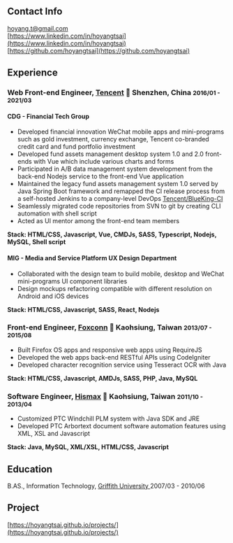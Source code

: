## Contact Info

<i class="fas fa-envelope-square fa-lg"></i> [hoyang.t@gmail.com](mailto:hoyang.t@gmail.com)<br/>
<i class="fab fa-linkedin fa-lg"></i> [https://www.linkedin.com/in/hoyangtsai](https://www.linkedin.com/in/hoyangtsai)<br/>
<i class="fab fa-github-square fa-lg"></i> [https://github.com/hoyangtsai](https://github.com/hoyangtsai)<br/>

## Experience

### Web Front-end Engineer, <a href="https://www.tencent.com" target="_blank">Tencent</a> 📍 Shenzhen, China <small><time class="term">2016/01 - 2021/03</time></small>

#### CDG - Financial Tech Group

- Developed financial innovation WeChat mobile apps and mini-programs such as gold investment, currency exchange, Tencent co-branded credit card and fund portfolio investment
- Developed fund assets management desktop system 1.0 and 2.0 front-ends with Vue which include various charts and forms
- Participated in A/B data management system development from the back-end Nodejs service to the front-end Vue application
- Maintained the legacy fund assets management system 1.0 served by Java Spring Boot framework and remapped the CI release process from a self-hosted Jenkins to a company-level DevOps [Tencent/BlueKing-CI](https://github.com/Tencent/bk-ci/blob/master/README_EN.md)
- Seamlessly migrated code repositories from SVN to git by creating CLI automation with shell script
- Acted as UI mentor among the front-end team members

<b>Stack: HTML/CSS, Javascript, Vue, CMDJs, SASS, Typescript, Nodejs, MySQL, Shell script</b>

#### MIG - Media and Service Platform UX Design Department

- Collaborated with the design team to build mobile, desktop and WeChat mini-programs UI component libraries
- Design mockups refactoring compatible with different resolution on Android and iOS devices

<b>Stack: HTML/CSS, Javascript, SASS, React, Nodejs</b>

### Front-end Engineer, <a href="https://www.foxconn.com" target="_blank">Foxconn</a> 📍 Kaohsiung, Taiwan <small><time class="term">2013/07 - 2015/08</time></small>

- Built Firefox OS apps and responsive web apps using RequireJS
- Developed the web apps back-end RESTful APIs using CodeIgniter
- Developed character recognition service using Tesseract OCR with Java

<b>Stack: HTML/CSS, Javascript, AMDJs, SASS, PHP, Java, MySQL</b>

### Software Engineer, <a href="http://www.hismax.com.tw" target="_blank">Hismax</a> 📍 Kaohsiung, Taiwan <small><time class="term">2011/10 - 2013/04</time></small>

- Customized PTC Windchill PLM system with Java SDK and JRE
- Developed PTC Arbortext document software automation features using XML, XSL and Javascript

<b>Stack: Java, MySQL, XML/XSL, HTML/CSS, Javascript</b>

## Education

<i class="fas fa-graduation-cap fa-log"></i> B.AS., Information Technology, <a href="https://www.griffith.edu.au" target="_blank">Griffith University </a> <time class="term">2007/03 - 2010/06</time>

## Project

[https://hoyangtsai.github.io/projects/](https://hoyangtsai.github.io/projects/)
